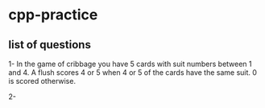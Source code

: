 # cpp-practice

## list of questions

1- In the game of cribbage you have 5 cards with suit numbers between 1 and 4. A flush scores 4 or 5 when 4 or 5 of the cards have the same suit. 0 is scored otherwise.

2-
